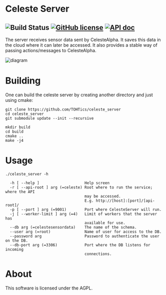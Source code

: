 # Celeste Server 

![Build Status](https://travis-ci.org/TOHTics/celeste_server.svg?branch=master)
[![GitHub license](https://img.shields.io/badge/license-AGPLv3-blue.svg)](https://raw.githubusercontent.com/carlosb/celeste/master/LICENSE)
[![API doc](https://img.shields.io/badge/api%20doc-master-ff69b4.svg)](https://github.com/TOHTics/celeste_server/blob/master/docs/API.md)
---

The server receives sensor data sent by CelesteAlpha. It saves this data in the cloud where it can later be accessed. It also provides a stable way of  passing actions/messages to CelesteAlpha.

![diagram](SolarPanels.png)


# Building
One can build the celeste server by creating another directory and just using cmake:
````
git clone https://github.com/TOHTics/celeste_server
cd celeste_server
git submodule update --init --recursive

mkdir build
cd build
cmake ..
make -j4
````

# Usage

```
./celeste_server -h

  -h [ --help ]                    Help screen
  -r [ --api-root ] arg (=celeste) Root where to run the service; where the API
                                   may be accessed.
                                   E.g. http://[host]:[port]/[api-root]/
  -p [ --port ] arg (=9001)        Port where CelesteServer will run.
  -j [ --worker-limit ] arg (=4)   Limit of workers that the server has 
                                   available for use.
  --db arg (=celestesensordata)    The name of the schema.
  --user arg (=root)               Name of user for access to the DB.
  --password arg                   Password to authenticate the user on the DB.
  --db-port arg (=3306)            Port where the DB listens for incoming 
                                   connections.

```

# About
This software is licensed under the AGPL.
